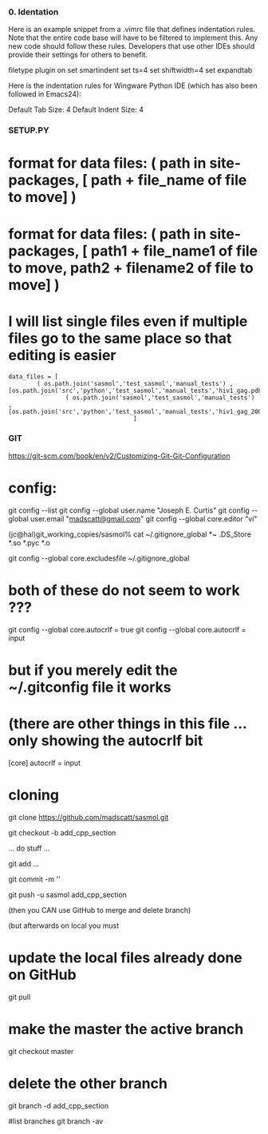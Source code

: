 
### 0. Identation

Here is an example snippet from a .vimrc file that defines indentation rules. Note that the entire code base will have to be filtered to implement this. Any new code should follow these rules. Developers that use other IDEs should provide their settings for others to benefit.

filetype plugin on
set smartindent
set ts=4
set shiftwidth=4
set expandtab

Here is the indentation rules for Wingware Python IDE (which has also been followed in Emacs24):

Default Tab Size: 4
Default Indent Size: 4


### SETUP.PY ###

# format for data files:  ( path in site-packages, [ path + file_name of file to move] )
# format for data files:  ( path in site-packages, [ path1 + file_name1 of file to move, path2 + filename2 of file to move] )
# I will list single files even if multiple files go to the same place so that editing is easier

    data_files = [
            ( os.path.join('sasmol','test_sasmol','manual_tests') , [os.path.join('src','python','test_sasmol','manual_tests','hiv1_gag.pdb')]),
                    ( os.path.join('sasmol','test_sasmol','manual_tests') , [os.path.join('src','python','test_sasmol','manual_tests','hiv1_gag_200_frames.dcd')])
                                       ]



### GIT ###

https://git-scm.com/book/en/v2/Customizing-Git-Git-Configuration

# config:

git config --list
git config --global user.name "Joseph E. Curtis"
git config --global user.email "madscatt@gmail.com"
git config --global core.editor "vi"

(jc@hal)git_working_copies/sasmol% cat ~/.gitignore_global 
*~
.DS_Store
*.so
*.pyc
*.o

git config --global core.excludesfile ~/.gitignore_global 

# both of these do not seem to work ???

git config --global core.autocrlf = true
git config --global core.autocrlf = input

# but if you merely edit the ~/.gitconfig file it works
# (there are other things in this file ... only showing the autocrlf bit

[core]
    autocrlf = input

# cloning


git clone https://github.com/madscatt/sasmol.git


git checkout -b add_cpp_section

... do stuff ...

git add ...

git commit -m ''

git push -u sasmol add_cpp_section


(then you CAN use GitHub to merge and delete branch)

(but afterwards on local you must

# update the local files already done on GitHub
git pull

# make the master the active branch
git checkout master

# delete the other branch
git branch -d add_cpp_section

#list branches
git branch -av
     
